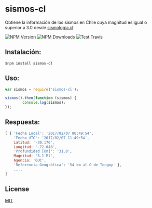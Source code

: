 # sismos-cl

Obtiene la información de los sismos en Chile cuya magnitud es igual o superior a 3.0 desde [sismologia.cl](http://www.sismologia.cl/links/ultimos_sismos.html)

  [![NPM Version][npm-image]][npm-url]
  [![NPM Downloads][downloads-image]][downloads-url]
  [![Test Travis][travis-image]][travis-url]


## Instalación:
```
$npm install sismos-cl
```

## Uso:

```javascript
var sismos = require('sismos-cl');

sismos().then(function (sismos) {
 		console.log(sismos);
});
```

## Respuesta:

```javascript
[ { 'Fecha Local': '2017/02/07 08:49:54',
    'Fecha UTC': '2017/02/07 11:49:54',
    Latitud: '-30.176',
    Longitud: '-72.048',
    'Profundidad [Km]': '31.8',
    Magnitud: '3.1 Ml',
    Agencia: 'GUC',
    'Referencia Geográfica': '54 km al O de Tongoy' },
    ....
]
```

## License

  [MIT](LICENSE)

[npm-image]: https://img.shields.io/npm/v/sismos-cl.svg
[npm-url]: https://www.npmjs.com/package/sismos-cl
[downloads-image]: https://img.shields.io/npm/dt/sismos-cl.svg
[downloads-url]: https://www.npmjs.com/package/sismos-cl
[travis-image]: https://api.travis-ci.org/iformas/sismos-cl.svg?branch=master
[travis-url]: https://travis-ci.org/iformas/sismos-cl